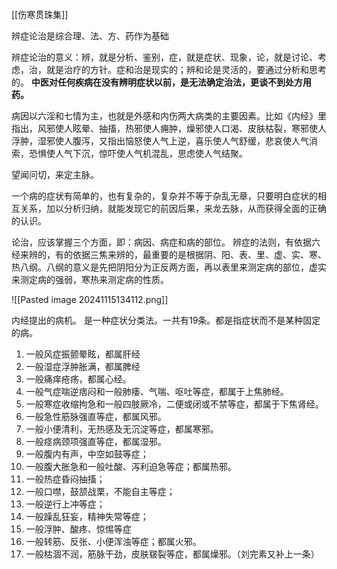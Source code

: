 
[[伤寒贯珠集]]



辨症论治是综合理、法、方、药作为基础

辨症论治的意义：辨，就是分析、鉴别，症，就是症状、现象，论，就是讨论、考虑，治，就是治疗的方针。症和治是现实的；辨和论是灵活的，要通过分析和思考的。
**中医对任何疾病在没有辨明症状以前，是无法确定治法，更谈不到处方用药。**


病因以六淫和七情为主，也就是外感和内伤两大病类的主要因素。比如《内经》里指出，风邪使人眩晕、抽搐，热邪使人痈肿，燥邪使人口渴、皮肤枯裂，寒邪使人浮肿，湿邪使人腹泻，又指出恼怒使人气上逆，喜乐使人气舒缓，悲哀使人气消索，恐惧使人气下沉，惊吓使人气机混乱，思虑使人气结聚。

望闻问切，来定主脉。

一个病的症状有简单的，也有复杂的，复杂并不等于杂乱无章，只要明白症状的相互关系，加以分析归纳，就能发现它的前因后果，来龙去脉，从而获得全面的正确的认识。

论治，应该掌握三个方面，即：病因、病症和病的部位。
辨症的法则，有依据六经来辨的，有的依据三焦来辨的，最重要的是根据阴、阳、表、里、虚、实、寒、热八纲。八纲的意义是先把阴阳分为正反两方面，再以表里来测定病的部位，虚实来测定病的强弱，寒热来测定病的性质。
   
![[Pasted image 20241115134112.png]]






内经提出的病机。 是一种症状分类法。一共有19条。都是指症状而不是某种固定的病。
1. 一般风症振颤晕眩，都属肝经
2. 一般湿症浮肿胀满，都属脾经
3. 一般痛痒疮疡，都属心经。
4. 一般气症喘逆痞闷和一般肺痿、气喘、呕吐等症，都属于上焦肺经。
5. 一般寒症收缩拘急和一般四肢厥冷，二便或闭或不禁等症，都属于下焦肾经。
6. 一般急性筋脉强直等症，都属风邪。
7. 一般小便清利，无热感及无沉淀等症，都属寒邪。
8. 一般痉病颈项强直等症，都属湿邪。
9. 一般腹内有声，中空如鼓等症；
10. 一般腹大胀急和一般吐酸、泻利迫急等症；都属热邪。
11. 一般热症昏闷抽搐；
12. 一般口噤，鼓颔战栗，不能自主等症；
13. 一般逆行上冲等症；
14. 一般躁乱狂妄，精神失常等症；
15. 一般浮肿、酸疼、惊惕等症
16. 一般转筋、反张、小便浑浊等症；都属火邪。
17. 一般枯涸不润，筋脉干劲，皮肤皲裂等症，都属燥邪。（刘完素又补上一条）












